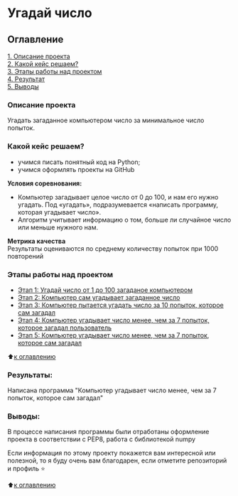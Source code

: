 # Угадай число

## Оглавление  
[1. Описание проекта](.README.md#Описание-проекта)  
[2. Какой кейс решаем?](.README.md#Какой-кейс-решаем)  
[3. Этапы работы над проектом](.README.md#Этапы-работы-над-проектом)  
[4. Результат](.README.md#Результат)  
[5. Выводы](.README.md#Выводы)     

### Описание проекта 

Угадать загаданное компьютером число за минимальное число попыток.




### Какой кейс решаем? 

 - учимся писать понятный код на Python;
 - учимся оформлять проекты на GitHub

**Условия соревнования:** 

- Компьютер загадывает целое число от 0 до 100, и нам его нужно угадать. Под «угадать», подразумевается «написать программу, которая угадывает число».
- Алгоритм учитывает информацию о том, больше ли случайное число или меньше нужного нам.

**Метрика качества**     
Результаты оцениваются по среднему количеству попыток при 1000 повторений

### Этапы работы над проектом  
* [Этап 1: Угадай число от 1 до 100 загаданое компьютером](https://github.com/Punich-Pavel/Guess-the-number/blob/main/game_v1.0.py)
* [Этап 2: Компьютер сам угадывает загаданное число](https://github.com/Punich-Pavel/Guess-the-number/blob/main//game_v2.0.py)
* [Этап 3: Компьютер пытается угадать число за 10 попыток, которое сам загадал](https://github.com/Punich-Pavel/Guess-the-number/blob/main/game_v3.0.py)
* [Этап 4: Компьютер угадывает число менее, чем за 7 попыток, которое загадал пользователь](https://github.com/Punich-Pavel/Guess-the-number/blob/main//game_v4.0.py)
* [Этап 5: Компьютер угадывает число менее, чем за 7 попыток, которое сам загадал](https://github.com/Punich-Pavel/Guess-the-number/blob/main//game_v5.0.py)

:arrow_up:[к оглавлению](.README.md#Оглавление)


### Результаты:

Написана программа "Компьютер угадывает число менее, чем за 7 попыток, которое сам загадал"

### Выводы:

В процессе написания программы были отработаны оформление проекта в соответствии с PEP8, работа с библиотекой numpy

Если информация по этому проекту покажется вам интересной или полезной, то я буду очень вам благодарен, если отметите репозиторий и профиль ⭐️

:arrow_up:[к оглавлению](.README.md#Оглавление)
